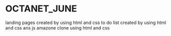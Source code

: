 # OCTANET_JUNE
landing pages created by using html and css
to do list created by using html and css ans js
amazone clone using html and css
